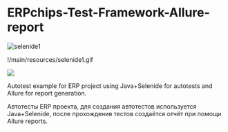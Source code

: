 # ERPchips-Test-Framework-Allure-report

![selenide1](https://user-images.githubusercontent.com/40362180/214850904-af93337c-d9f6-47c4-9a20-bd5ac6098323.gif)

!/main/resources/selenide1.gif

<img src='/main/resources/selenide1.gif'>



Autotest example for ERP project using Java+Selenide for autotests and Allure for report generation.

Автотесты ERP проекта, для создания автотестов используется Java+Selenide, после прохождения тестов создаётся отчёт при помощи Allure reports.
